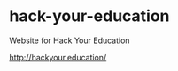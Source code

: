 hack-your-education
===================

Website for Hack Your Education

http://hackyour.education/
